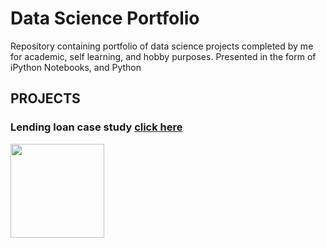 # Data Science Portfolio
Repository containing portfolio of data science projects completed by me for academic, self learning, and hobby purposes. Presented in the form of iPython Notebooks, and Python
## PROJECTS
### Lending loan case study [click here](https://github.com/lasnausman/Portfolio/blob/master/Loan%20Lending%20case%20study-%20Analysis/Lending%20Loan.ipynb)
<img src="https://th.bing.com/th/id/OIP.tMlgFbyyA7524W0O8llNTgHaFf?pid=Api&rs=1" width="150">
